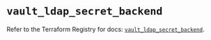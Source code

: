 # `vault_ldap_secret_backend`

Refer to the Terraform Registry for docs: [`vault_ldap_secret_backend`](https://registry.terraform.io/providers/hashicorp/vault/3.24.0/docs/resources/ldap_secret_backend).
